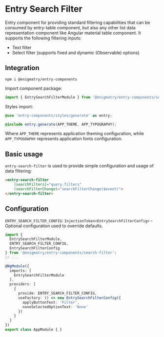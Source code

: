# Entry Search Filter

Entry component for providing standard filtering capabilities that can be consumed by entry-table component, but also any other list data representation component like Angular material table component. It supports the following filtering inputs:

* Text filter
* Select filter (supports fixed and dynamic (Observable) options)

## Integration

```npm
npm i @enigmatry/entry-components
```

Import component package:

```ts
import { EntrySearchFilterModule } from '@enigmatry/entry-components/search-filter';
```

Styles import:

```scss
@use 'entry-components/styles/generate' as entry;

@include entry.generate(APP_THEME, APP_TYPOGRAPHY);
```

Where `APP_THEME` represents application theming configuration, while `APP_TYPOGRAPHY` represents application fonts configuration.

## Basic usage

`entry-search-filter` is used to provide simple configuration and usage of data filtering:

```html
<entry-search-filter
    [searchFilters]="query.filters"
    (searchFilterChange)="searchFilterChange($event)">
</entry-search-filter>
```

## Configuration

`ENTRY_SEARCH_FILTER_CONFIG`: `InjectionToken<EntrySearchFilterConfig>` - Optional configuration used to override defaults.

```ts
import {
  EntrySearchFilterModule,
  ENTRY_SEARCH_FILTER_CONFIG,
  EntrySearchFilterConfig
} from '@enigmatry/entry-components/search-filter';
// ...

@NgModule({
  imports: [
    EntrySearchFilterModule
  ],
  providers: [
    {
      provide: ENTRY_SEARCH_FILTER_CONFIG,
      useFactory: () => new EntrySearchFilterConfig({
        applyButtonText: 'Filter',
        noneSelectedOptionText: 'None'
      })
    }
  ]
})
export class AppModule { }
```
